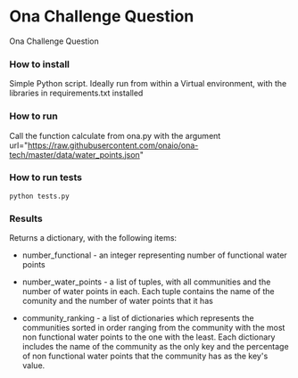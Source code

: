 # Ona Challenge Question
Ona Challenge Question

### How to install
Simple Python script.  Ideally run from within a Virtual environment, with the libraries in requirements.txt installed

### How to run
Call the function calculate from ona.py with the argument url="https://raw.githubusercontent.com/onaio/ona-tech/master/data/water_points.json"

### How to run tests
`python tests.py`

### Results

Returns a dictionary, with the following items:

* number_functional - an integer representing number of functional water points

* number_water_points - a list of tuples, with all communities and the number of water points in each.  Each tuple contains the name of the comunity and the number of water points that it has

* community_ranking - a list of dictionaries which represents the communities sorted in order ranging from the community with the most non functional water points to the one with the least.  Each dictionary includes the name of the community as the only key and the percentage of non functional water points that the community has as the key's value.
